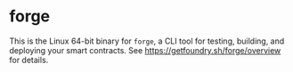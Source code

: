# forge

This is the Linux 64-bit binary for `forge`, a CLI tool for testing, building, and deploying your smart contracts.
See <https://getfoundry.sh/forge/overview> for details.
